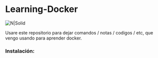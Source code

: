 # Learning-Docker

![N|Solid](http://logo-logotype.com/wp-content/uploads/2016/11/Docker_logo_logotype.png)

Usare este repositorio para dejar comandos / notas / codigos / etc, que vengo usando para aprender docker.

### Instalación:

